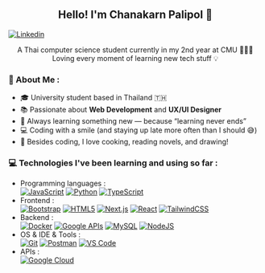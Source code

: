 <h2 align="center">Hello! I'm Chanakarn Palipol 💖</h2>

[![Linkedin](https://img.shields.io/badge/-LinkedIn-blue?style=flat&logo=Linkedin&logoColor=white&link=https://www.linkedin.com/in/chanakarn-palipol-3627982b1/)](https://www.linkedin.com/in/chanakarn-palipol-3627982b1/)

<p align="center">
  A Thai computer science student currently in my 2nd year at CMU 👩🏻‍💻<br>
  Loving every moment of learning new tech stuff 💡<br>
</p>

### 🌟 About Me :
- 🎓 University student based in Thailand 🇹🇭
- 📚 Passionate about **Web Development** and **UX/UI Designer**
- 🐣 Always learning something new — because “learning never ends”
- 💻 Coding with a smile (and staying up late more often than I should 😅)
- 🧁 Besides coding, I love cooking, reading novels, and drawing!

### 💻 Technologies I've been learning and using so far :

- Programming languages : <br />
    [![JavaScript](https://img.shields.io/badge/-JavaScript-eee?style=flat-square&logo=javascript&logoColor=DD9C25)](https://github.com/ChanakarnPalipol)
    [![Python](http://img.shields.io/badge/-Python-eee?style=flat-square&logo=python&logoColor=F7BD2F)](https://github.com/ChanakarnPalipol)
    [![TypeScript](http://img.shields.io/badge/-TypeScript-eee?style=flat-square&logo=typescript&logoColor=3178C6)](https://github.com/ChanakarnPalipol)
- Frontend : <br />
    [![Bootstrap](http://img.shields.io/badge/-Bootstrap-eee?style=flat-square&logo=bootstrap&logoColor=563D7C)](https://github.com/ChanakarnPalipol)
    [![HTML5](http://img.shields.io/badge/-HTML5-eee?style=flat-square&logo=html5&logoColor=E34F26)](https://github.com/ChanakarnPalipol)
    [![Next.js](http://img.shields.io/badge/-Next.js-eee?style=flat-square&logo=next.js&logoColor=000)](https://github.com/ChanakarnPalipol)
    [![React](https://img.shields.io/badge/-React-eee?style=flat-square&logo=react&logoColor=0088cc)](https://github.com/ChanakarnPalipol)
    [![TailwindCSS](https://img.shields.io/badge/-Tailwind%20CSS-eee?style=flat-square&logo=tailwind-css&logoColor=06B6D4)](https://github.com/ChanakarnPalipol)
- Backend : <br />
    [![Docker](https://img.shields.io/badge/-Docker-eee?style=flat-square&logo=docker&logoColor=2496ed)](https://github.com/ChanakarnPalipol)
    [![Google APIs](http://img.shields.io/badge/-Google%20APIs-eee?style=flat-square&logo=google&logoColor=4285F4)](https://github.com/ChanakarnPalipol)
    [![MySQL](http://img.shields.io/badge/-MySQL-eee?style=flat-square&logo=mysql&logoColor=4479A1)](https://github.com/ChanakarnPalipol)
    [![NodeJS](http://img.shields.io/badge/-NodeJS-eee?style=flat-square&logo=data:image/png;base64,iVBORw0KGgoAAAANSUhEUgAAAA4AAAAOCAMAAAAolt3jAAAAgVBMVEUzmTMzkTM0mDQslSwtlS00mzQAAAA7nTsymDIzmDMwmDAymTIzmDMzmTMzmDMzmDMzlzM0mTQzmTMzmTMzmTMzmTMzmTM0mjQ1nDUxlzEymDIzmTMzmTMzmTMzmTMzmTMwlzAzmTMzmTMzmTMzmTMzmTMzmTM0mTQzmTMzmTP///8ybrFJAAAAKXRSTlMAAAAAAAAAAAAAAA9RxlIRBjSR6/7vmzkIAyd21Nt8JwMauPwrKvlQxcV6L9IAAABUSURBVAjXY2RgZGTkYGQEUl8ZwUx2EAUSZfz0jVESSPEygMAXkIgiIyMbAwT8+v+fUeU/jAfkMzKqMjLDuX//k8ZFMwrNIjRnoDkS7AUZxqcQLwAA4+0cex8ENfMAAAAASUVORK5CYII=)](https://github.com/ChanakarnPalipol)
- OS & IDE & Tools : <br />
    [![Git](http://img.shields.io/badge/-Git-eee?style=flat-square&logo=git&logoColor=F05032)](https://github.com/ChanakarnPalipol)
    [![Postman](http://img.shields.io/badge/-Postman-eee?style=flat-square&logo=postman&logoColor=FF6C37)](https://github.com/ChanakarnPalipol)
    [![VS Code](http://img.shields.io/badge/-VS%20Code-eee?style=flat-square&logo=visual-studio-code&logoColor=007ACC)](https://github.com/ChanakarnPalipol)
- APIs : <br />
    [![Google Cloud](https://img.shields.io/badge/-Google%20Cloud-eee?style=flat-square&logo=google-cloud&logoColor=4285F4)](https://github.com/ChanakarnPalipol)
